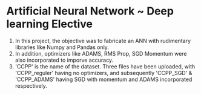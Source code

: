 # Artificial Neural Network ~ Deep learning Elective

1. In this project, the objective was to fabricate an ANN with rudimentary libraries like Numpy and Pandas only.
2. In addition, optimizers like ADAMS, RMS Prop, SGD Momentum were also incorporated to imporve accuracy. 
3. 'CCPP' is the name of the dataset. Three files have been uploaded, with 'CCPP_reguler' having no optimizers, and subsequently 'CCPP_SGD' & 'CCPP_ADAMS' having SGD with momentum and ADAMS incorporated respectively.

